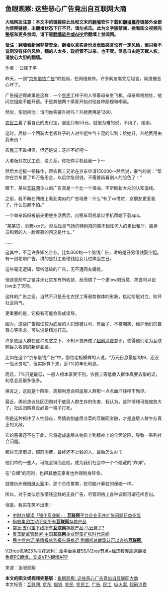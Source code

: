  <h2>鱼眼观察: 这些恶心广告竟出自互联网大商</h2> <p class="notice"><b>大陆网友注意：本文中的链接除此处和文末的<a href="https://github.com/bannedbook/fanqiang" >翻墙</a>软件下载和<a href="https://github.com/killgcd/justmysocks/blob/master/README.md">翻墙推荐</a>链接外全部为禁网链接，未翻墙状态下打不开，请勿点击。此为文字版禁闻，欲看图文视频完整版和更多禁闻，请下载<a href="https://github.com/bannedbook/fanqiang">翻墙软件或APP</a>后翻墙上禁闻网。</p><p>备注：翻墙看新闻非常安全，翻墙以真实身份发表敏感言论有一定风险，但只看不说则没有任何风险，翻的人太多，政府管不过来，也不管。信息自由是天赋人权，请放心大胆的翻墙。</b></p>  <div class="entry"> <p>作者： 公民于平</p> <p>昨天，一则“<a href="https://www.bannedbook.org/bnews/tag/%e4%ba%ac%e4%b8%9c/" class="st_tag internal_tag" rel="tag" title="标签 京东 下的日志">京东</a><a href="https://www.bannedbook.org/bnews/tag/%E5%80%9F%E9%92%B1/" class="st_tag internal_tag" rel="tag" title="标签 借钱 下的日志">借钱</a><a href="https://www.bannedbook.org/bnews/tag/%e5%b9%bf%e5%91%8a/" class="st_tag internal_tag" rel="tag" title="标签 广告 下的日志">广告</a>”的视频，在网络疯传。许多网友看完后坦言，简直被恶心坏了。</p> <p>广告描述得故事是这样：一个<a href="https://www.bannedbook.org/bnews/tag/%e5%86%9c%e6%b0%91/" class="st_tag internal_tag" rel="tag" title="标签 农民 下的日志">农民</a>工样子的人带着母亲坐飞机。母亲晕机想吐，他问空姐能不能开窗。于是其他两个乘客开始对他各种鄙视和嘲讽。</p> <p>然后，空姐问他：请问你需要升舱吗？升舱费用是1280。</p> <p><a href="https://www.bannedbook.org/bnews/tag/%e5%86%9c%e6%b0%91%e5%b7%a5/" class="st_tag internal_tag" rel="tag" title="标签 农民工 下的日志">农民工</a>看了看自己的支付宝，里面只有53元，就很为难的说，不用了，谢谢。</p> <p>这时，后排一个西装大老板样子的人对空姐牛气十足的叫到：给她升，升舱费用由我来出！</p> <p>农<a href="https://www.bannedbook.org/bnews/tag/%E6%B0%91%E5%B7%A5/" class="st_tag internal_tag" rel="tag" title="标签 民工 下的日志">民工</a>不敢相信，但还是说：这样不好吧～</p> <p>大老板对农民工说，没关系，你把你手机给我一下～</p>  <p>然后大老板一顿操作，帮农民工兄弟在京东申请150000～然后说，豪气的说：“帮你在京东要了15万备用金，以后你急用钱，不需要再看别人的脸色了！”</p> <p>眼下，某些<a href="https://www.bannedbook.org/bnews/tag/%e4%ba%92%e8%81%94%e7%bd%91/" class="st_tag internal_tag" rel="tag" title="标签 互联网 下的日志">互联网</a>企业的广告真是一个比一个扭曲，不断刷新大众的认知底线。</p> <p>之前，我不断在网络上看到类似的广告场景：什么“有了xx借贷，女朋友更爱我了，什么包都不怕。”</p> <p>一个单亲妈妈被前夫拒绝生活费后，出租车司机拿过手机帮她下载app。</p> <p>“某某贷，消费xxx元。然后趾高气扬的特别拽的瞧不起任何人的走出餐厅，服务员和旁的人一脸羡慕的问这是什么。”</p> <p>……</p> <p>这其中，不乏许多知名企业。比如360的一个借钱广告，讲的是丑男借钱娶空姐。有一则花呗广告，讲的是打工者借钱给女儿过体面生日。</p> <p>这些毫无逻辑，庸俗低级的广告，无不遭网友痛批。</p>  <p>但这些前车之鉴并未让京东有所收敛，反而搞了一个更low的玩意，简直可以说low出了天际。</p> <p>这样的广告之恶，当然不只是丑化农民工等弱势群体的形象，挑动阶层对立，败坏社会风气。</p> <p>更重要的是，它极有可能会形成误导。</p> <p>因为，这些广告抓住较为底层的人们想被认可、有面子、不被嘲笑、维护他们的自尊心等需求，可以说是精准打击。</p> <p>许多底层人群在这种忽悠之下，不知不觉养成了<a href="https://www.bannedbook.org/bnews/tag/%E8%B6%85%E5%89%8D%E6%B6%88%E8%B4%B9/" class="st_tag internal_tag" rel="tag" title="标签 超前消费 下的日志">超前消费</a>意识，使得他们沦为互联网巨头收割的新鲜韭菜。</p> <p>比如在这个“京东借钱广告”中，那位老板模样的人说，“万元日息最低1块9，还没一瓶水贵呢”，但实际算下来，近7%的年化利息。</p> <p>而且，7%只是最低，一般人根本享受不到。农民工等低收入群体真要去借的话，利息会高很多很多。</p> <p>换言之，这就是个陷阱，高额利息会把底层人群那一点点血汗钱榨干殆尽。</p>  <p>最近，舆论热议社区团购对于底层人群生存的伤害，我认为，这种情绪可能被放大了，社区团购真没必要一棍子打死。</p> <p>倒是这种抓住了人性弱点，尽情收割底层韭菜的互联网金融，才是底层人群生存真正的大敌。</p> <p>它的恶果还不在于此，它将造成底层从物质上到精神上的全面沦陷，导致一系列社会问题。</p> <p>那些无度借贷，超前消费，最终还不上钱的人，最后怎么办？</p> <p>他们中的一些人，可能会铤而走险，成为我们社会中一个个隐藏的“炸弹”。</p> <p>在“自爆”的同时，也把其他无辜者也炸得粉身碎骨。</p> <p>就像杭州保姆<a href="https://www.bannedbook.org/bnews/tag/%E7%BA%B5%E7%81%AB%E6%A1%88/" class="st_tag internal_tag" rel="tag" title="标签 纵火案 下的日志">纵火案</a>中，那个负债累累，绞尽脑汁筹钱的保姆一样。</p> <p>所以，对于类似京东借钱这样的无良广告，尽管网络上各种调侃可谓花样百出。</p>  <p>但是，我实在笑不出来！</p> <ul class='op-related-articles' title='相关阅读'> <li><a href='https://www.bannedbook.org/bnews/baitai/20201219/1451073.html' target='_blank'>中财办解读「强化反垄断」：<b>互联网</b>平台企业无序扩张问题日益突显</a></li> <li><a href='https://www.bannedbook.org/bnews/headline/20201218/1450374.html' target='_blank'>蚂蚁集团主动下架所有<b>互联网</b>存款产品</a></li> <li><a href='https://www.bannedbook.org/bnews/finance/20201218/1450365.html' target='_blank'>突发:支付宝下线所有<b>互联网</b>存款产品 马云悬了?</a></li> <li><a href='https://www.bannedbook.org/bnews/headline/20201217/1449832.html' target='_blank'>反垄断监管趋紧 中国<b>互联网</b>企业野蛮扩张时代告终</a></li> <li><a href='https://www.bannedbook.org/bnews/bannedvideo/20201217/1449792.html' target='_blank'>民主党内讧!美情报总监报告将推迟,倒楣机总裁承认可以连结<b>互联网</b>.</a></li> </ul> <p class="texttj"> <a href="https://www.bannedbook.org/forum23/topic22702.html" target="_blank">V2free机场25%引荐返利：全平台免费SS/V2ray节点+经济套餐高速翻墙</a><br/> <a href="https://github.com/bannedbook/fanqiang/wiki/%E7%A6%81%E9%97%BB%E7%BD%91%E5%AE%89%E5%8D%93%E7%BF%BB%E5%A2%99%E6%96%B0%E9%97%BBAPP" target="_blank">免费PC翻墙、安卓VPN翻墙APP</a></p><p> 来源：鱼眼观察 </p><a name='sharetosocial'></a>       <div><b>本文的图文或视频完整版</b>：<a href='https://www.bannedbook.org/bnews/comments/20201220/1451318.html'>鱼眼观察: 这些恶心广告竟出自互联网大商</a></div>  </div><!--END ENTRY--> <div class="postfooter"> <div>本文标签：<a href="https://www.bannedbook.org/bnews/tag/%e4%ba%92%e8%81%94%e7%bd%91/" rel="tag">互联网</a>, <a href="https://www.bannedbook.org/bnews/tag/%e4%ba%ac%e4%b8%9c/" rel="tag">京东</a>, <a href="https://www.bannedbook.org/bnews/tag/%E5%80%9F%E9%92%B1/" rel="tag">借钱</a>, <a href="https://www.bannedbook.org/bnews/tag/%e5%86%9c%e6%b0%91/" rel="tag">农民</a>, <a href="https://www.bannedbook.org/bnews/tag/%e5%86%9c%e6%b0%91%e5%b7%a5/" rel="tag">农民工</a>, <a href="https://www.bannedbook.org/bnews/tag/%e5%b9%bf%e5%91%8a/" rel="tag">广告</a>, <a href="https://www.bannedbook.org/bnews/tag/%E6%B0%91%E5%B7%A5/" rel="tag">民工</a>, <a href="https://www.bannedbook.org/bnews/tag/%E7%BA%B5%E7%81%AB%E6%A1%88/" rel="tag">纵火案</a>, <a href="https://www.bannedbook.org/bnews/tag/%E8%B6%85%E5%89%8D%E6%B6%88%E8%B4%B9/" rel="tag">超前消费</a></div>  </div><!--END POSTFOOTER--> 